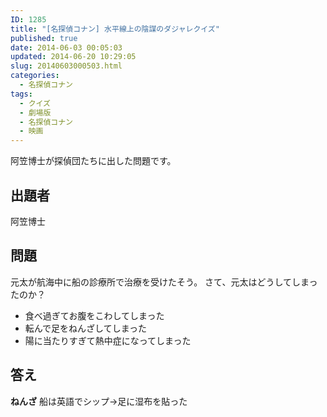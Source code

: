 ```yaml
---
ID: 1285
title: "[名探偵コナン] 水平線上の陰謀のダジャレクイズ"
published: true
date: 2014-06-03 00:05:03
updated: 2014-06-20 10:29:05
slug: 20140603000503.html
categories:
  - 名探偵コナン
tags:
  - クイズ
  - 劇場版
  - 名探偵コナン
  - 映画
---
```


阿笠博士が探偵団たちに出した問題です。

<!--more-->
<h2>出題者</h2>
阿笠博士

<h2>問題</h2>
元太が航海中に船の診療所で治療を受けたそう。
さて、元太はどうしてしまったのか？
<ul>
  <li>食べ過ぎてお腹をこわしてしまった</li>
  <li>転んで足をねんざしてしまった</li>
  <li>陽に当たりすぎて熱中症になってしまった</li>
</ul>

<h2>答え</h2>
<strong>ねんざ</strong>
船は英語でシップ→足に湿布を貼った
